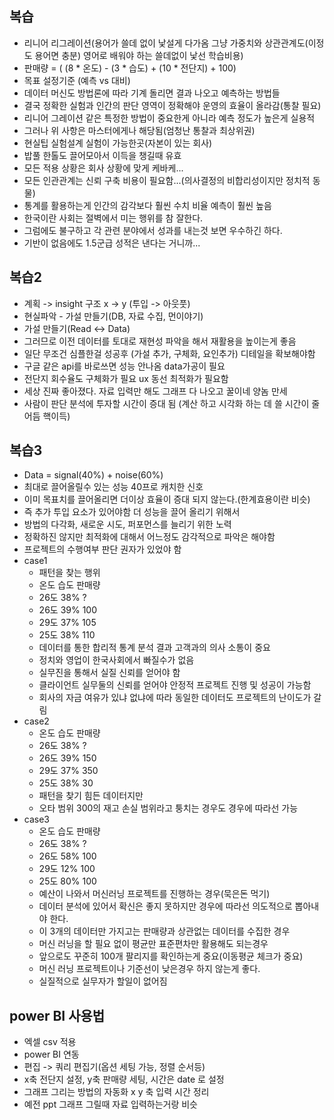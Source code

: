 ## 복습
- 리니어 리그레이션(용어가 쓸데 없이 낯설게 다가옴 그냥 가중치와 상관관계도(이정도 용어면 충분) 영어로 배워야 하는 쓸데없이 낯선 학습비용)
- 판매량 = ( (8 * 온도) - (3 * 습도) + (10 * 전단지) + 100)
- 목표 설정기준 (예측 vs 대비)
- 데이터 머신도 방법론에 따라 기계 돌리면 결과 나오고 예측하는 방법들
- 결국 정확한 실험과 인간의 판단 영역이 정확해야 운영의 효율이 올라감(통찰 필요)
- 리니어 그레이션 같은 특정한 방법이 중요한게 아니라 예측 정도가 높은게 실용적
- 그러나 위 사항은 마스터에게나 해당됨(엄청난 통찰과 최상위권)
- 현실팁 실험설계 실험이 가능한곳(자본이 있는 회사)
- 밥풀 한톨도 끌어모아서 이득을 챙길때 유효
- 모든 적용 상황은 회사 상황에 맞게 케바케...
- 모든 인관관계는 신뢰 구축 비용이 필요함...(의사결정의 비합리성이지만 정치적 동물)
- 통계를 활용하는게 인간의 감각보다 훨씬 수치 비율 예측이 훨씬 높음
- 한국이란 사회는 절벽에서 미는 행위를 참 잘한다.
- 그럼에도 불구하고 각 관련 분야에서 성과를 내는것 보면 우수하긴 하다.
- 기반이 없음에도 1.5군급 성적은 낸다는 거니까...

## 복습2
- 계획 -> insight 구조 x -> y (투입 -> 아웃풋)
- 현실파악 - 가설 만들기(DB, 자료 수집, 먼이야기)
- 가설 만들기(Read <-> Data)
- 그러므로 이전 데이터를 토대로 재현성 파악을 해서 재활용을 높이는게 좋음
- 일단 무조건 심플한걸 성공후 (가설 추가, 구체화, 요인추가) 디테일을 확보해야함
- 구글 같은 api를 바로쓰면 성능 안나옴 data가공이 필요
- 전단지 회수율도 구체화가 필요 ux 동선 최적화가 필요함
- 세상 진짜 좋아졌다. 자료 입력만 해도 그래프 다 나오고 꿀이네 양놈 만세
- 사람이 판단 분석에 투자할 시간이 증대 됨 (계산 하고 시각화 하는 데 쓸 시간이 줄어듬 핵이득)

## 복습3
- Data = signal(40%)  + noise(60%)
- 최대로 끌어올릴수 있는 성능 40프로 캐치한 신호
- 이미 목표치를 끌어올리면 더이상 효율이 증대 되지 않는다.(한계효용이란 비슷)
- 즉 추가 투입 요소가 있어야함 더 성능을 끌어 올리기 위해서
- 방법의 다각화, 새로운 시도, 퍼포먼스를 늘리기 위한 노력
- 정확하진 않지만 최적화에 대해서 어느정도 감각적으로 파악은 해야함
- 프로젝트의 수행여부 판단 권자가 있었야 함
- case1
  - 패턴을 찾는 행위
  - 온도          습도          판매량
  - 26도          38%           ?
  - 26도          39%           100
  - 29도          37%           105
  - 25도          38%           110
  - 데이터를 통한 합리적 통계 분석 결과 고객과의 의사 소통이 중요
  - 정치와 영업이 한국사회에서 빠질수가 없음
  - 실무진을 통해서 실질 신뢰를 얻어야 함
  - 클라이언트 실무둘의 신뢰를 얻어야 안정적 프로젝트 진행 및 성공이 가능함
  - 회사의 자금 여유가 있냐 없냐에 따라 동일한 데이터도 프로젝트의 난이도가 갈림
- case2
  - 온도          습도          판매량
  - 26도          38%           ?
  - 26도          39%           150
  - 29도          37%           350
  - 25도          38%           30
  - 패턴을 찾기 힘든 데이터지만
  - 오타 범위 300의 재고 손실 범위라고 퉁치는 경우도 경우에 따라선 가능
- case3
  - 온도          습도          판매량
  - 26도          38%           ?
  - 26도          58%           100
  - 29도          12%           100
  - 25도          80%           100
  - 예산이 나와서 머신러닝 프로젝트를 진행하는 경우(묵은돈 먹기)
  - 데이터 분석에 있어서 확신은 좋지 못하지만 경우에 따라선 의도적으로 뽑아내야 한다.
  - 이 3개의 데이터만 가지고는 판매량과 상관없는 데이터를 수집한 경우
  - 머신 러닝을 할 필요 없이 평균만 표준편차만 활용해도 되는경우
  - 앞으로도 꾸준히 100개 팔리지를 확인하는게 중요(이동평균 체크가 중요)
  - 머신 러닝 프로젝트이나 기준선이 낮은경우 하지 않는게 좋다.
  - 실질적으로 실무자가 할일이 없어짐

## power BI 사용법
- 엑셀 csv 적용
- power BI 연동
- 편집 -> 쿼리 편집기(옵션 세팅 가능, 정렬 순서등)
- x축 전단지 설정, y축 판매량 세팅, 시간은 date 로 설정
- 그래프 그리는 방법의 자동화 x y 축 입력 시간 정리 
- 예전 ppt 그래프 그릴때 자료 입력하는거랑 비슷
